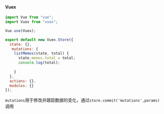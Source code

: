 #### Vuex

```javascript
import Vue from "vue";
import Vuex from "vuex";

Vue.use(Vuex);

export default new Vuex.Store({
  state: {},
   mutations: {
    listMemos(state, total) {
      state.memos.total = total;
      console.log(total);
      
    }
  },
  actions: {},
  modules: {}
});
```

`mutations`用于修改并跟踪数据的变化，通过`store.commit('mutations',params)`调用